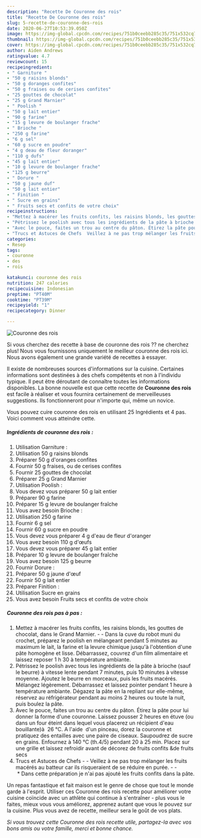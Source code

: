 ```yaml
---
description: "Recette De Couronne des rois"
title: "Recette De Couronne des rois"
slug: 5-recette-de-couronne-des-rois
date: 2020-06-27T10:53:39.050Z
image: https://img-global.cpcdn.com/recipes/751b0ceebb285c35/751x532cq70/couronne-des-rois-photo-principale-de-la-recette.jpg
thumbnail: https://img-global.cpcdn.com/recipes/751b0ceebb285c35/751x532cq70/couronne-des-rois-photo-principale-de-la-recette.jpg
cover: https://img-global.cpcdn.com/recipes/751b0ceebb285c35/751x532cq70/couronne-des-rois-photo-principale-de-la-recette.jpg
author: Aiden Andrews
ratingvalue: 4.7
reviewcount: 15
recipeingredient:
- " Garniture "
- "50 g raisins blonds"
- "50 g doranges confites"
- "50 g fraises ou de cerises confites"
- "25 gouttes de chocolat"
- "25 g Grand Marnier"
- " Poolish "
- "50 g lait entier"
- "90 g farine"
- "15 g levure de boulanger frache"
- " Brioche "
- "250 g farine"
- "6 g sel"
- "60 g sucre en poudre"
- "4 g deau de fleur doranger"
- "110 g dufs"
- "45 g lait entier"
- "10 g levure de boulanger frache"
- "125 g beurre"
- " Dorure "
- "50 g jaune duf"
- "50 g lait entier"
- " Finition "
- " Sucre en grains"
- " Fruits secs et confits de votre choix"
recipeinstructions:
- "Mettez à macérer les fruits confits, les raisins blonds, les gouttes de chocolat, dans le Grand Marnier.  Dans la cuve du robot muni du crochet, préparez le poolish en mélangeant pendant 5 minutes au maximum le lait, la farine et la levure chimique jusqu&#39;à l&#39;obtention d&#39;une pâte homogène et lisse. Débarrassez, couvrez d&#39;un film alimentaire et laissez reposer 1 h 30 à température ambiante."
- "Pétrissez le poolish avec tous les ingrédients de la pâte à brioche (sauf le beurre) à vitesse lente pendant 7 minutes, puis 10 minutes à vitesse moyenne. Ajoutez le beurre en morceaux, puis les fruits macérés. Mélangez légèrement. Débarrassez et laissez pointer pendant 1 heure à température ambiante. Dégazez la pâte en la repliant sur elle-même, réservez au réfrigérateur pendant au moins 2 heures ou toute la nuit, puis boulez la pâte."
- "Avec le pouce, faites un trou au centre du pâton. Étirez la pâte pour lui donner la forme d&#39;une couronne. Laissez pousser 2 heures en étuve (ou dans un four éteint dans lequel vous placerez un récipient d&#39;eau bouillante)à  26 °C. A l&#39;aide  d&#39;un pinceau, dorez la couronne et pratiquez des entailles avec une paire de ciseaux. Saupoudrez de sucre en grains. Enfournez à 140 °C (th.4/5) pendant 20 à 25 min. Placez sur une grille et laissez refroidir avant de décorez de fruits confits &amp;de fruits secs"
- "Trucs et Astuces de Chefs  Veillez à ne pas trop mélanger les fruits macérés au batteur car ils risqueraient de se réduire en purée.   * Dans cette préparation je n&#39;ai pas ajouté les fruits confits dans la pâte."
categories:
- Resep
tags:
- couronne
- des
- rois

katakunci: couronne des rois 
nutrition: 247 calories
recipecuisine: Indonesian
preptime: "PT40M"
cooktime: "PT39M"
recipeyield: "1"
recipecategory: Dinner

---
```



![Couronne des rois](https://img-global.cpcdn.com/recipes/751b0ceebb285c35/751x532cq70/couronne-des-rois-photo-principale-de-la-recette.jpg)

Si vous cherchez des recette à base de couronne des rois ?? ne cherchez plus! Nous vous fournissons uniquement le meilleur couronne des rois ici. Nous avons également une grande variété de recettes à essayer.

Il existe de nombreuses sources d'informations sur la cuisine. Certaines informations sont destinées à des chefs compétents et non à l'individu typique. Il peut être déroutant de connaître toutes les informations disponibles. La bonne nouvelle est que cette recette de <strong> Couronne des rois </strong> est facile à réaliser et vous fournira certainement de merveilleuses suggestions. Ils fonctionneront pour n'importe qui, même un novice.

<!--inarticleads1-->

Vous pouvez cuire couronne des rois en utilisant 25 Ingrédients et 4 pas. Voici comment vous atteindre cette.

##### Ingrédients de couronne des rois :

1. Utilisation  Garniture :
1. Utilisation 50 g raisins blonds
1. Préparer 50 g d&#39;oranges confites
1. Fournir 50 g fraises, ou de cerises confites
1. Fournir 25 gouttes de chocolat
1. Préparer 25 g Grand Marnier
1. Utilisation  Poolish :
1. Vous devez vous préparer 50 g lait entier
1. Préparer 90 g farine
1. Préparer 15 g levure de boulanger fraîche
1. Vous avez besoin  Brioche :
1. Utilisation 250 g farine
1. Fournir 6 g sel
1. Fournir 60 g sucre en poudre
1. Vous devez vous préparer 4 g d&#39;eau de fleur d&#39;oranger
1. Vous avez besoin 110 g d&#39;œufs
1. Vous devez vous préparer 45 g lait entier
1. Préparer 10 g levure de boulanger fraîche
1. Vous avez besoin 125 g beurre
1. Fournir  Dorure :
1. Préparer 50 g jaune d&#39;œuf
1. Fournir 50 g lait entier
1. Préparer  Finition :
1. Utilisation  Sucre en grains
1. Vous avez besoin  Fruits secs et confits de votre choix




<!--inarticleads2-->

##### Couronne des rois pas à pas :

1. Mettez à macérer les fruits confits, les raisins blonds, les gouttes de chocolat, dans le Grand Marnier. -  - Dans la cuve du robot muni du crochet, préparez le poolish en mélangeant pendant 5 minutes au maximum le lait, la farine et la levure chimique jusqu&#39;à l&#39;obtention d&#39;une pâte homogène et lisse. Débarrassez, couvrez d&#39;un film alimentaire et laissez reposer 1 h 30 à température ambiante.
1. Pétrissez le poolish avec tous les ingrédients de la pâte à brioche (sauf le beurre) à vitesse lente pendant 7 minutes, puis 10 minutes à vitesse moyenne. Ajoutez le beurre en morceaux, puis les fruits macérés. Mélangez légèrement. Débarrassez et laissez pointer pendant 1 heure à température ambiante. Dégazez la pâte en la repliant sur elle-même, réservez au réfrigérateur pendant au moins 2 heures ou toute la nuit, puis boulez la pâte.
1. Avec le pouce, faites un trou au centre du pâton. Étirez la pâte pour lui donner la forme d&#39;une couronne. Laissez pousser 2 heures en étuve (ou dans un four éteint dans lequel vous placerez un récipient d&#39;eau bouillante)à  26 °C. A l&#39;aide  d&#39;un pinceau, dorez la couronne et pratiquez des entailles avec une paire de ciseaux. Saupoudrez de sucre en grains. Enfournez à 140 °C (th.4/5) pendant 20 à 25 min. Placez sur une grille et laissez refroidir avant de décorez de fruits confits &amp;de fruits secs
1. Trucs et Astuces de Chefs -  - Veillez à ne pas trop mélanger les fruits macérés au batteur car ils risqueraient de se réduire en purée. -  -  * Dans cette préparation je n&#39;ai pas ajouté les fruits confits dans la pâte.




<!--inarticleads1-->

<p>
Un repas fantastique et fait maison est le genre de chose que tout le monde garde à l'esprit. Utiliser ces Couronne des rois recette pour améliorer votre cuisine coïncide avec un athlète qui continue à s'entraîner - plus vous le faites, mieux vous vous améliorez, apprenez autant que vous le pouvez sur la cuisine. Plus vous avez de recette, meilleur sera le goût de vos plats.
</p>

<p>
<i>Si vous trouvez cette Couronne des rois recette utile, partagez-la avec vos bons amis ou votre famille, merci et bonne chance.</i>
</p>
